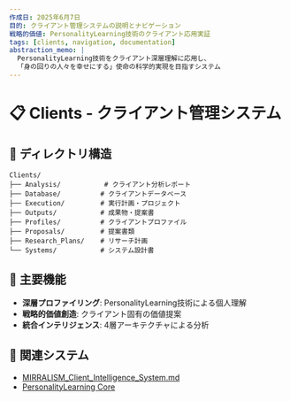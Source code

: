 ```yaml
---
作成日: 2025年6月7日
目的: クライアント管理システムの説明とナビゲーション
戦略的価値: PersonalityLearning技術のクライアント応用実証
tags: [clients, navigation, documentation]
abstraction_memo: |
  PersonalityLearning技術をクライアント深層理解に応用し、
  「身の回りの人々を幸せにする」使命の科学的実現を目指すシステム
---
```


# 📋 Clients - クライアント管理システム

## 📂 ディレクトリ構造

```
Clients/
├── Analysis/           # クライアント分析レポート
├── Database/          # クライアントデータベース
├── Execution/         # 実行計画・プロジェクト
├── Outputs/           # 成果物・提案書
├── Profiles/          # クライアントプロファイル
├── Proposals/         # 提案書類
├── Research_Plans/    # リサーチ計画
└── Systems/           # システム設計書
```

## 🎯 主要機能

- **深層プロファイリング**: PersonalityLearning技術による個人理解
- **戦略的価値創造**: クライアント固有の価値提案
- **統合インテリジェンス**: 4層アーキテクチャによる分析

## 🔗 関連システム

- [MIRRALISM_Client_Intelligence_System.md](Systems/MIRRALISM_Client_Intelligence_System.md)
- [PersonalityLearning Core](../Core/PersonalityLearning/)